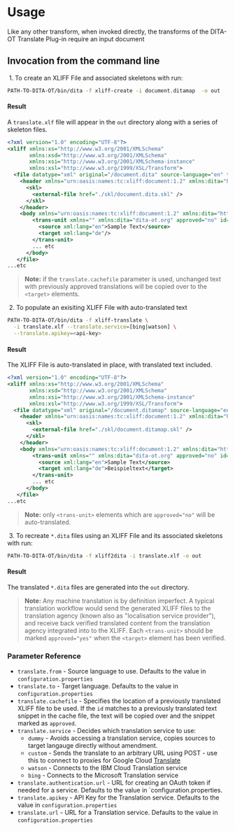 <h1>Usage</h1>

Like any other transform, when invoked directly, the transforms of the
DITA-OT Translate Plug-in require an input document


## Invocation from the command line

&nbsp;1.   To create an XLIFF File and associated skeletons with run:

```bash
PATH-TO-DITA-OT/bin/dita -f xliff-create -i document.ditamap  -o out
```

<h4>Result</h4>

A `translate.xlf` file will appear in the `out` directory along with a series of skeleton files.

```xml
<?xml version="1.0" encoding="UTF-8"?>
<xliff xmlns:xs="http://www.w3.org/2001/XMLSchema" 
       xmlns:xsd="http://www.w3.org/2001/XMLSchema"
       xmlns:xsi="http://www.w3.org/2001/XMLSchema-instance" 
       xmlns:xsl="http://www.w3.org/1999/XSL/Transform">
  <file datatype="xml" original="/document.dita" source-language="en" target-language="de">
    <header xmlns="urn:oasis:names:tc:xliff:document:1.2" xmlns:dita="http://www.dita-ot.org">
      <skl>
        <external-file href="./skl/document.dita.skl" />
      </skl>
    </header>
    <body xmlns="urn:oasis:names:tc:xliff:document:1.2" xmlns:dita="http://www.dita-ot.org">
        <trans-unit xmlns="" xmlns:dita="dita-ot.org" approved="no" id="42094" xml:space="preserve">
          <source xml:lang="en">Sample Text</source>
          <target xml:lang="de"/>
        </trans-unit>
        ... etc
      </body>
   </file>
...etc
```


> **Note:** if the `translate.cachefile` parameter is used, unchanged text with previously approved translations will be
> copied over to the `<target>` elements.

&nbsp;2.   To populate an exisiting XLIFF File with auto-translated text

```bash
PATH-TO-DITA-OT/bin/dita -f xliff-translate \
  -i translate.xlf --translate.service=[bing|watson] \
  --translate.apikey=<api-key>
```

<h4>Result</h4>

The XLIFF File is auto-translated in place, with translated text included.

```xml
<?xml version="1.0" encoding="UTF-8"?>
<xliff xmlns:xs="http://www.w3.org/2001/XMLSchema" 
       xmlns:xsd="http://www.w3.org/2001/XMLSchema"
       xmlns:xsi="http://www.w3.org/2001/XMLSchema-instance" 
       xmlns:xsl="http://www.w3.org/1999/XSL/Transform">
  <file datatype="xml" original="/document.ditamap" source-language="en" target-language="de">
    <header xmlns="urn:oasis:names:tc:xliff:document:1.2" xmlns:dita="http://www.dita-ot.org">
      <skl>
        <external-file href="./skl/document.ditamap.skl" />
      </skl>
    </header>
    <body xmlns="urn:oasis:names:tc:xliff:document:1.2" xmlns:dita="http://www.dita-ot.org">
        <trans-unit xmlns="" xmlns:dita="dita-ot.org" approved="no" id="42094" xml:space="preserve">
          <source xml:lang="en">Sample Text</source>
          <target xml:lang="de">Beispieltext</target>
        </trans-unit>
        ... etc
      </body>
   </file>
...etc
```

> **Note:** only `<trans-unit>` elements which are `approved="no"` will be auto-translated.

&nbsp;3.  To recreate `*.dita` files using an XLIFF File and its associated skeletons with run:

```bash
PATH-TO-DITA-OT/bin/dita -f xliff2dita -i translate.xlf -o out
```

<h4>Result</h4>

The translated `*.dita` files are generated into the `out` directory.

> **Note:** Any machine translation is by definition imperfect. A typical translation workflow would send the generated
> XLIFF files to the translation agency (known also as "localisation service provider"), and receive back verified 
> translated content from the translation agency integrated into to the XLIFF. Each `<trans-unit>` should be marked
> `approved="yes"` when the `<target>` element has been verified.

### Parameter Reference

-   `translate.from` - Source language to use. Defaults to the value in `configuration.properties`
-   `translate.to` - Target language. Defaults to the value in `configuration.properties`
-   `translate.cachefile` - Specifies the location of a previously translated XLIFF file to be used. If the `id` matches
    to a previously translated text snippet in the cache file, the text will be copied over and the snippet marked as
    `approved`.
-   `translate.service` - Decides which translation service to use:
    -   `dummy` - Avoids accessing a translation service, copies sources to target langauge directly without amendment.
    -   `custom` - Sends the translate to an arbitrary URL using POST - use this to connect to proxies for Google Cloud
        [Translate](https://cloud.google.com/translate/)
    -   `watson` - Connects to the IBM Cloud Translation service
    -   `bing` - Connects to the Microsoft Translation service
-   `translate.authentication.url` - URL for creating an OAuth token if needed for a service. Defaults to the value in
    `configuration.properties.
-   `translate.apikey` - API Key for the Translation service. Defaults to the value in `configuration.properties`
-   `translate.url` - URL for a Translation service. Defaults to the value in `configuration.properties`

